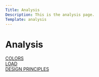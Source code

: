 ```yaml
---
Title: Analysis
Description: This is the analysis page.
Template: analysis
---
```


Analysis
=========

<div class="box colors">
    <a href="%base_url%?analysis/01_colors">COLORS</a>
</div>
<div class="box load">
    <a href="%base_url%?analysis/02_load">LOAD</a>
</div>
<div class="box design-principles">
    <a href="%base_url%?analysis/03_design_principles">DESIGN PRINCIPLES</a>
</div>

